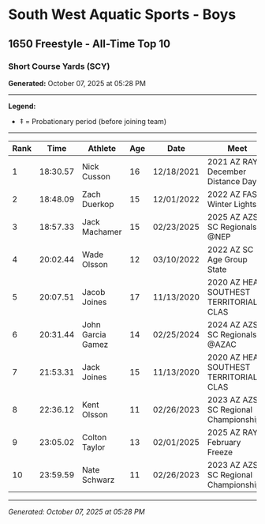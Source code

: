 # South West Aquatic Sports - Boys
## 1650 Freestyle - All-Time Top 10
### Short Course Yards (SCY)

**Generated:** October 07, 2025 at 05:28 PM

---

**Legend:**
- ‡ = Probationary period (before joining team)

---

| Rank | Time | Athlete | Age | Date | Meet |
|------|------|---------|-----|------|------|
| 1 | 18:30.57 | Nick Cusson | 16 | 12/18/2021 | 2021 AZ RAYS December Distance Day |
| 2 | 18:48.09 | Zach Duerkop | 15 | 12/01/2022 | 2022 AZ FAST Winter Lights |
| 3 | 18:57.33 | Jack Machamer | 15 | 02/23/2025 | 2025 AZ AZSI SC Regionals @NEP |
| 4 | 20:02.44 | Wade Olsson | 12 | 03/10/2022 | 2022 AZ SC Age Group State |
| 5 | 20:07.51 | Jacob Joines | 17 | 11/13/2020 | 2020 AZ HEAT SOUTHEST TERRITORIAL CLAS |
| 6 | 20:31.44 | John Garcia Gamez | 14 | 02/25/2024 | 2024 AZ AZSI SC Regionals @AZAC |
| 7 | 21:53.31 | Jack Joines | 15 | 11/13/2020 | 2020 AZ HEAT SOUTHEST TERRITORIAL CLAS |
| 8 | 22:36.12 | Kent Olsson | 11 | 02/26/2023 | 2023 AZ AZSI SC Regional Championship... |
| 9 | 23:05.02 | Colton Taylor | 13 | 02/01/2025 | 2025 AZ RAYS February Freeze |
| 10 | 23:59.59 | Nate Schwarz | 11 | 02/26/2023 | 2023 AZ AZSI SC Regional Championship... |

---

*Generated: October 07, 2025 at 05:28 PM*
